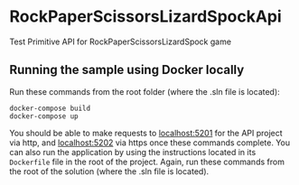 # RockPaperScissorsLizardSpockApi
 Test Primitive API for RockPaperScissorsLizardSpock game

## Running the sample using Docker locally

Run these commands from the root folder (where the .sln file is located):

```
docker-compose build
docker-compose up
```

You should be able to make requests to [localhost:5201](http://localhost:5201) for the API project via http, and [localhost:5202](https://localhost:5202) via https once these commands complete.
You can also run the application by using the instructions located in its `Dockerfile` file in the root of the project. Again, run these commands from the root of the solution (where the .sln file is located).
